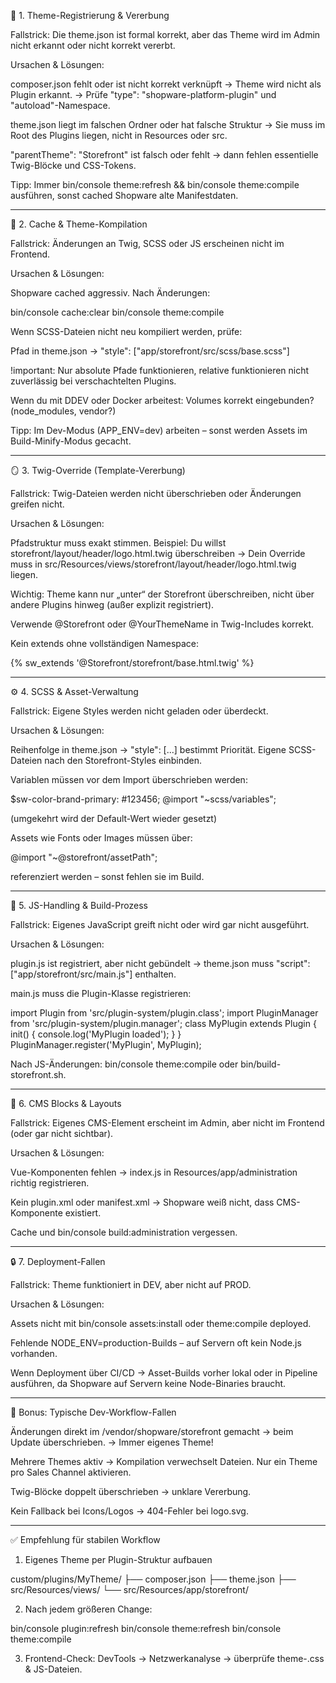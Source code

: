 🧩 1. Theme-Registrierung & Vererbung

Fallstrick:
Die theme.json ist formal korrekt, aber das Theme wird im Admin nicht erkannt oder nicht korrekt vererbt.

Ursachen & Lösungen:

composer.json fehlt oder ist nicht korrekt verknüpft → Theme wird nicht als Plugin erkannt.
→ Prüfe "type": "shopware-platform-plugin" und "autoload"-Namespace.

theme.json liegt im falschen Ordner oder hat falsche Struktur →
Sie muss im Root des Plugins liegen, nicht in Resources oder src.

"parentTheme": "Storefront" ist falsch oder fehlt → dann fehlen essentielle Twig-Blöcke und CSS-Tokens.


Tipp:
Immer bin/console theme:refresh && bin/console theme:compile ausführen, sonst cached Shopware alte Manifestdaten.


---

🧱 2. Cache & Theme-Kompilation

Fallstrick:
Änderungen an Twig, SCSS oder JS erscheinen nicht im Frontend.

Ursachen & Lösungen:

Shopware cached aggressiv. Nach Änderungen:

bin/console cache:clear
bin/console theme:compile

Wenn SCSS-Dateien nicht neu kompiliert werden, prüfe:

Pfad in theme.json → "style": ["app/storefront/src/scss/base.scss"]

!important: Nur absolute Pfade funktionieren, relative funktionieren nicht zuverlässig bei verschachtelten Plugins.


Wenn du mit DDEV oder Docker arbeitest: Volumes korrekt eingebunden? (node_modules, vendor?)


Tipp:
Im Dev-Modus (APP_ENV=dev) arbeiten – sonst werden Assets im Build-Minify-Modus gecacht.


---

🪞 3. Twig-Override (Template-Vererbung)

Fallstrick:
Twig-Dateien werden nicht überschrieben oder Änderungen greifen nicht.

Ursachen & Lösungen:

Pfadstruktur muss exakt stimmen.
Beispiel: Du willst storefront/layout/header/logo.html.twig überschreiben →
Dein Override muss in
src/Resources/views/storefront/layout/header/logo.html.twig
liegen.

Wichtig: Theme kann nur „unter“ der Storefront überschreiben, nicht über andere Plugins hinweg (außer explizit registriert).

Verwende @Storefront oder @YourThemeName in Twig-Includes korrekt.

Kein extends ohne vollständigen Namespace:

{% sw_extends '@Storefront/storefront/base.html.twig' %}



---

⚙️ 4. SCSS & Asset-Verwaltung

Fallstrick:
Eigene Styles werden nicht geladen oder überdeckt.

Ursachen & Lösungen:

Reihenfolge in theme.json → "style": [...] bestimmt Priorität.
Eigene SCSS-Dateien nach den Storefront-Styles einbinden.

Variablen müssen vor dem Import überschrieben werden:

$sw-color-brand-primary: #123456;
@import "~scss/variables";

(umgekehrt wird der Default-Wert wieder gesetzt)

Assets wie Fonts oder Images müssen über:

@import "~@storefront/assetPath";

referenziert werden – sonst fehlen sie im Build.



---

🧮 5. JS-Handling & Build-Prozess

Fallstrick:
Eigenes JavaScript greift nicht oder wird gar nicht ausgeführt.

Ursachen & Lösungen:

plugin.js ist registriert, aber nicht gebündelt →
theme.json muss "script": ["app/storefront/src/main.js"] enthalten.

main.js muss die Plugin-Klasse registrieren:

import Plugin from 'src/plugin-system/plugin.class';
import PluginManager from 'src/plugin-system/plugin.manager';
class MyPlugin extends Plugin {
  init() {
    console.log('MyPlugin loaded');
  }
}
PluginManager.register('MyPlugin', MyPlugin);

Nach JS-Änderungen: bin/console theme:compile oder bin/build-storefront.sh.



---

🧱 6. CMS Blocks & Layouts

Fallstrick:
Eigenes CMS-Element erscheint im Admin, aber nicht im Frontend (oder gar nicht sichtbar).

Ursachen & Lösungen:

Vue-Komponenten fehlen → index.js in Resources/app/administration richtig registrieren.

Kein plugin.xml oder manifest.xml → Shopware weiß nicht, dass CMS-Komponente existiert.

Cache und bin/console build:administration vergessen.



---

🔒 7. Deployment-Fallen

Fallstrick:
Theme funktioniert in DEV, aber nicht auf PROD.

Ursachen & Lösungen:

Assets nicht mit bin/console assets:install oder theme:compile deployed.

Fehlende NODE_ENV=production-Builds – auf Servern oft kein Node.js vorhanden.

Wenn Deployment über CI/CD → Asset-Builds vorher lokal oder in Pipeline ausführen, da Shopware auf Servern keine Node-Binaries braucht.



---

🧠 Bonus: Typische Dev-Workflow-Fallen

Änderungen direkt im /vendor/shopware/storefront gemacht → beim Update überschrieben.
→ Immer eigenes Theme!

Mehrere Themes aktiv → Kompilation verwechselt Dateien. Nur ein Theme pro Sales Channel aktivieren.

Twig-Blöcke doppelt überschrieben → unklare Vererbung.

Kein Fallback bei Icons/Logos → 404-Fehler bei logo.svg.



---

✅ Empfehlung für stabilen Workflow

1. Eigenes Theme per Plugin-Struktur aufbauen

custom/plugins/MyTheme/
├── composer.json
├── theme.json
├── src/Resources/views/
└── src/Resources/app/storefront/


2. Nach jedem größeren Change:

bin/console plugin:refresh
bin/console theme:refresh
bin/console theme:compile


3. Frontend-Check:
DevTools → Netzwerkanalyse → überprüfe theme-<hash>.css & JS-Dateien.
